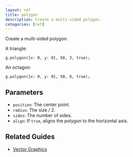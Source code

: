 ```yaml
---
layout: ref
title: polygon
description: Create a multi-sided polygon.
categories: [ref]
---
```

Create a multi-sided polygon.

A triangle:

    g.polygon({x: 0, y: 0}, 50, 3, true);

An octagon:

    g.polygon({x: 0, y: 0}, 50, 8, true);

## Parameters
- `position`: The center point.
- `radius`: The size / 2.
- `sides`: The number of sides.
- `align`: If `true`, aligns the polygon to the horizontal axis.

## Related Guides
- [Vector Graphics](../guide/vector.html)
